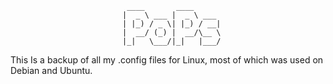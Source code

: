                               ____       ____
                             |  _ \ ___ |  _ \ ___
                             | |_) / _ \| |_) / __|
                             |  __/ (_) |  __/\__ \
                             |_|   \___/|_|   |___/

This Is a backup of all my .config files for Linux, most of which was used on Debian and Ubuntu.


